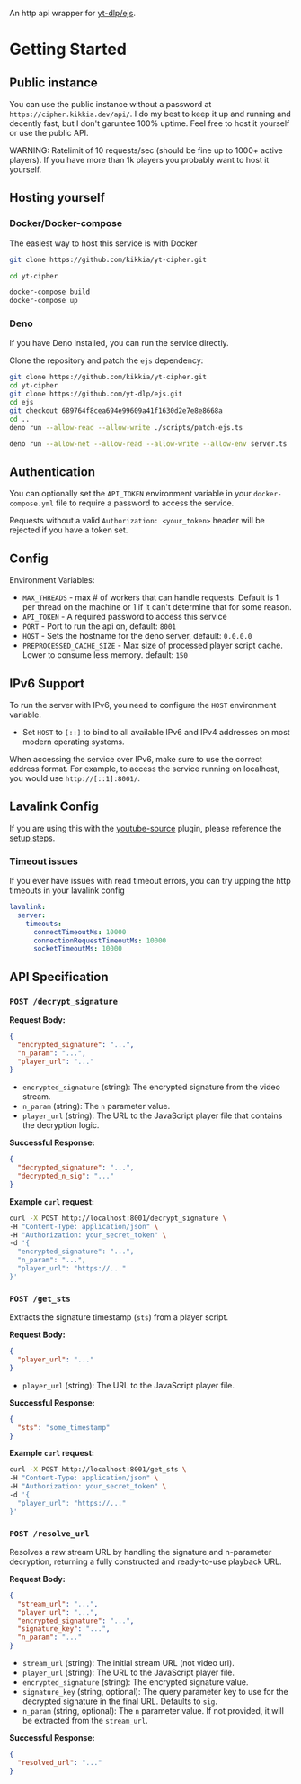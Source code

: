 An http api wrapper for [yt-dlp/ejs](https://github.com/yt-dlp/ejs).

# Getting Started

## Public instance

You can use the public instance without a password at `https://cipher.kikkia.dev/api/`. 
I do my best to keep it up and running and decently fast, but I don't garuntee 100% uptime. Feel free to host it yourself or use the public API.

WARNING: Ratelimit of 10 requests/sec (should be fine up to 1000+ active players). If you have more than 1k players you probably want to host it yourself.

## Hosting yourself

### Docker/Docker-compose

The easiest way to host this service is with Docker

```bash
git clone https://github.com/kikkia/yt-cipher.git

cd yt-cipher

docker-compose build
docker-compose up
```

### Deno

If you have Deno installed, you can run the service directly.

Clone the repository and patch the `ejs` dependency:

```bash
git clone https://github.com/kikkia/yt-cipher.git
cd yt-cipher
git clone https://github.com/yt-dlp/ejs.git
cd ejs
git checkout 689764f8cea694e99609a41f1630d2e7e8e8668a
cd ..
deno run --allow-read --allow-write ./scripts/patch-ejs.ts
```

```bash
deno run --allow-net --allow-read --allow-write --allow-env server.ts
```

## Authentication

You can optionally set the `API_TOKEN` environment variable in your `docker-compose.yml` file to require a password to access the service.

Requests without a valid `Authorization: <your_token>` header will be rejected if you have a token set.

## Config

Environment Variables:
- `MAX_THREADS` - max # of workers that can handle requests. Default is 1 per thread on the machine or 1 if it can't determine that for some reason. 
- `API_TOKEN` - A required password to access this service
- `PORT` - Port to run the api on, default: `8001`
- `HOST` - Sets the hostname for the deno server, default: `0.0.0.0`
- `PREPROCESSED_CACHE_SIZE` - Max size of processed player script cache. Lower to consume less memory. default: `150`

## IPv6 Support

To run the server with IPv6, you need to configure the `HOST` environment variable.

- Set `HOST` to `[::]` to bind to all available IPv6 and IPv4 addresses on most modern operating systems.

When accessing the service over IPv6, make sure to use the correct address format. For example, to access the service running on localhost, you would use `http://[::1]:8001/`.

## Lavalink Config

If you are using this with the [youtube-source](https://github.com/lavalink-devs/youtube-source) plugin, please reference the [setup steps](https://github.com/lavalink-devs/youtube-source?tab=readme-ov-file#using-a-remote-cipher-server).

### Timeout issues
If you ever have issues with read timeout errors, you can try upping the http timeouts in your lavalink config
```yaml
lavalink:
  server:
    timeouts:
      connectTimeoutMs: 10000
      connectionRequestTimeoutMs: 10000
      socketTimeoutMs: 10000
```

## API Specification

### `POST /decrypt_signature`

**Request Body:**

```json
{
  "encrypted_signature": "...",
  "n_param": "...",
  "player_url": "..."
}
```

- `encrypted_signature` (string): The encrypted signature from the video stream.
- `n_param` (string): The `n` parameter value.
- `player_url` (string): The URL to the JavaScript player file that contains the decryption logic.

**Successful Response:**

```json
{
  "decrypted_signature": "...",
  "decrypted_n_sig": "..."
}
```

**Example `curl` request:**

```bash
curl -X POST http://localhost:8001/decrypt_signature \
-H "Content-Type: application/json" \
-H "Authorization: your_secret_token" \
-d '{
  "encrypted_signature": "...",
  "n_param": "...",
  "player_url": "https://..."
}'
```

### `POST /get_sts`

Extracts the signature timestamp (`sts`) from a player script.

**Request Body:**

```json
{
  "player_url": "..."
}
```

- `player_url` (string): The URL to the JavaScript player file.

**Successful Response:**

```json
{
  "sts": "some_timestamp"
}
```

**Example `curl` request:**

```bash
curl -X POST http://localhost:8001/get_sts \
-H "Content-Type: application/json" \
-H "Authorization: your_secret_token" \
-d '{
  "player_url": "https://..."
}'
```


### `POST /resolve_url`

Resolves a raw stream URL by handling the signature and n-parameter decryption, returning a fully constructed and ready-to-use playback URL.

**Request Body:**

```json
{
  "stream_url": "...",
  "player_url": "...",
  "encrypted_signature": "...",
  "signature_key": "...",
  "n_param": "..."
}
```

- `stream_url` (string): The initial stream URL (not video url).
- `player_url` (string): The URL to the JavaScript player file.
- `encrypted_signature` (string): The encrypted signature value.
- `signature_key` (string, optional): The query parameter key to use for the decrypted signature in the final URL. Defaults to `sig`.
- `n_param` (string, optional): The `n` parameter value. If not provided, it will be extracted from the `stream_url`.

**Successful Response:**

```json
{
  "resolved_url": "..."
}
```
